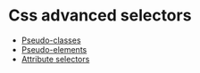 # Css advanced selectors

- [Pseudo-classes](css_pseudo_classes.md)
- [Pseudo-elements](css_pseudo_elements.md)
- [Attribute selectors](css_attribute_selectors)
